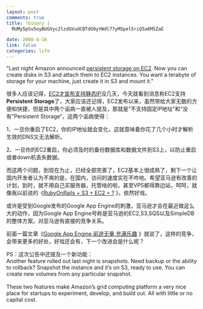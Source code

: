 ```yaml
--- 
layout: post
comments: true
title: !binary |
  RUMy5pSv5oyBUGVyc2lzdGVudCBTdG9yYWdl77yM5pel5riQ5a6M5ZaE

date: 2008-4-16
link: false
categories: life
---
```

<p>&quot;Last night Amazon announced <a href="http://aws.typepad.com/aws/2008/04/block-to-the-fu.html">persistent storage on EC2</a>. Now you can create disks in S3 and attach them to EC2 instances. You want a terabyte of storage for your machine, just create it in S3 and mount it.&quot;</p>
<p>很多人应该记得，<a href="http://iceskysl.1sters.com/?action=show&amp;id=241">EC2才宣布支持静态IP</a>没几天，今天就看到消息称EC2支持<strong>Persistent Storage</strong>了，大家应该还记得，EC2发布以来，虽然带给大家无数的方便和快捷，但是其中两个诟病一直被人提及，那就是&ldquo;不支持固定IP地址&rdquo;和&ldquo;没有&rdquo;Persistent Storage&ldquo;，这两个诟病使得：</p>
<p>1、一旦你重启了EC2，你的IP地址就会变化，这就意味着你花了几个小时才解析生效的DNS又无法解析。</p>
<p>2、一旦你的EC2重启，你必须及时的备份数据库和数据文件到S3上，以防止重启或者down机丢失数据。</p>
<p>而这两个问题，到现在为止，已经全部完善了，EC2基本上很成熟了，剩下一个让国内开发者认为不爽的是，在国内，访问的速度实在不咋地。希望亚马逊有改善的计划，到时，就不用自己买服务器，托管啥的啦，甚至VPS都得靠边站，呵呵，就像我以前说的《<a href="../../../?action=show&amp;id=188">RubyOnRails + S3 + EC2 = ?</a> 》，依然好戏。</p>
<p>或许是受到Google发布的Google App Engine的刺激，亚马逊才会在最近做这么大的动作，因为Google App Engine号称是亚马逊的EC2,S3,SQS以及SimpleDB的整体方案。对亚马逊有直接的竞争关系。</p>
<p>前面一篇文章《<a href="http://iceskysl.1sters.com/?action=show&amp;id=253">Google App Engine,前途无量,充满乐趣</a> 》就说了，这样的竞争，会带来更多的好处，好戏还会有，下一个改进会是什么呢？</p>
<p>PS：这次公告中还提及一个新功能：<br />
Another feature rolled out last night is snapshots. Need backup or the ability to rollback? Snapshot the instance and it&rsquo;s on S3, ready to use. You can create new volumes from any particular snapshot.<br />
<br />
These two features make Amazon&rsquo;s grid computing platform a very nice place for startups to experiment, develop, and build out. All with little or no capital cost.</p>
